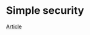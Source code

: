 # Simple security

[Article](https://medium.com/geekculture/implementing-json-web-token-jwt-authentication-using-spring-security-detailed-walkthrough-1ac480a8d970)
